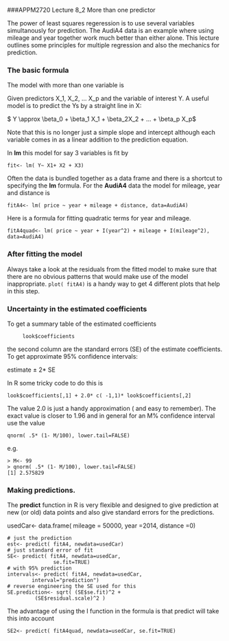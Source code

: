 ###APPM2720 Lecture 8_2 More than one predictor

The power of least squares regeression is to use several 
variables simultanously for prediction.  The AudiA4 data is an example where using mileage and year together work much better 
than either alone. This lecture outlines some principles for 
multiple regression and also the mechanics for prediction. 

### The basic formula

The model with more than one variable is 

Given predictors X_1, X_2, ... X_p and the variable of interest 
Y. A useful model is to predict the Ys by a straight line in X: 

$ Y \approx \beta_0 + \beta_1 X_1 + \beta_2X_2 + ... + \beta_p X_p$

Note that this is no longer just a simple slope and intercept although each variable  comes in as a linear addition to the 
prediction equation. 

In **lm** this model for say 3 variables is fit by 

````
fit<- lm( Y~ X1+ X2 + X3)
````
Often the data is bundled together as a data frame and there is
a shortcut to specifying the **lm** formula. For the **AudiA4**
data the model for mileage, year  and distance is 

````
fitA4<- lm( price ~ year + mileage + distance, data=AudiA4)
````
Here is a formula for fitting quadratic terms for year and mileage.

````
fitA4quad<- lm( price ~ year + I(year^2) + mileage + I(mileage^2), data=AudiA4)
````

### After fitting the model
Always take a look at the residuals from the fitted model to make sure that  there are no obvious patterns that would make use of the model  inappropriate. 
```` plot( fitA4) ```` is a handy way to get 4 different plots that help in this step. 

### Uncertainty in the estimated coefficients
To get a summary table of the estimated coefficients 

```` look <- summary(fitA4)
     look$coefficients
````
the second column are the standard errors  (SE) of the estimate coefficients. To get approximate 95% confidence intervals:

estimate $\pm$  2* SE

In R some tricky code to do this is 

````
look$coefficients[,1] + 2.0* c( -1,1)* look$coefficients[,2]
````

The value 2.0 is just a handy approximation ( and easy to remember). The exact value is closer to 1.96 and in 
general  for an M% confidence interval use the value

````
qnorm( .5* (1- M/100), lower.tail=FALSE)
````
e.g. 

````
> M<- 99
> qnorm( .5* (1- M/100), lower.tail=FALSE)
[1] 2.575829
````

###  Making predictions. 

The **predict** function in R is very flexible and designed to give prediction at new  (or old) data points and also give standard errors for the predictions. 

usedCar<- data.frame( mileage = 50000, year =2014,  distance =0)

````
# just the prediction
est<- predict( fitA4, newdata=usedCar)
# just standard error of fit
SE<- predict( fitA4, newdata=usedCar,
               se.fit=TRUE)
# with 95% prediction 
intervals<- predict( fitA4, newdata=usedCar, 
        interval="prediction")
# reverse engineering the SE used for this
SE.prediction<- sqrt( (SE$se.fit)^2 + 
         (SE$residual.scale)^2 )
````

The advantage of using the I function in the formula is that 
predict will take this into account

````
SE2<- predict( fitA4quad, newdata=usedCar, se.fit=TRUE)
````





 
